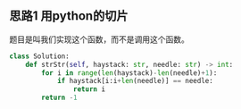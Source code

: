 ## 思路1 用python的切片

题目是叫我们实现这个函数，而不是调用这个函数。

```python
class Solution:
    def strStr(self, haystack: str, needle: str) -> int:
        for i in range(len(haystack)-len(needle)+1):
            if haystack[i:i+len(needle)] == needle:
                return i
        return -1 
```